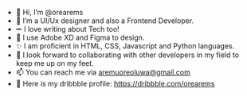 - 👋 Hi, I’m @orearems
- 👀 I’m a UI/Ux designer and also a Frontend Developer.
- ✏ I love writing about Tech too!
- 🌱 I use Adobe XD and Figma to design.
- ✨ I am proficient in HTML, CSS, Javascript and Python languages.
- 💞️ I look forward to collaborating with other developers in my field to keep me up on my feet.
- 📫 You can reach me via aremuoreoluwa@gmail.com
- 🎪 Here is my dribbble profile: https://dribbble.com/orearems

<!---
orearems/orearems is a ✨ special ✨ repository because its `README.md` (this file) appears on your GitHub profile.
You can click the Preview link to take a look at your changes.
--->
